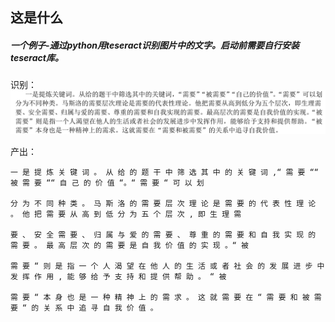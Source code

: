 ## 这是什么

##### 一个例子-通过python用teseract识别图片中的文字。启动前需要自行安装teseract库。


识别：
![mask](https://github.com/Lucas-Zeng/pyteseract-example/blob/master/example.png?raw=true)

产出：

```
一 是 提 炼 关 键 词 。 从 给 的 题 干 中 筛 选 其 中 的 关 键 词 ,“ 需 要 ““ 被 需 要 ““ 自 己 的 价 值 “。“ 需 要 “ 可 以 划

分 为 不 同 种 类 。 马 斯 洛 的 需 要 层 次 理 论 是 需 要 的 代 表 性 理 论 。 他 把 需 要 从 高 到 低 分 为 五 个 层 次 , 即 生 理 需

要 、 安 全 需 要 、 归 属 与 爱 的 需 要 、 尊 重 的 需 要 和 自 我 实 现 的 需 要 。 最 高 层 次 的 需 要 是 自 我 价 值 的 实 现 。“ 被

需 要 “ 则 是 指 一 个 人 渴 望 在 他 人 的 生 活 或 者 社 会 的 发 展 进 步 中 发 挥 作 用 , 能 够 给 予 支 持 和 提 供 帮 助 。 “ 被

需 要 “ 本 身 也 是 一 种 精 神 上 的 需 求 。 这 就 需 要 在 “ 需 要 和 被 需 要 “ 的 关 系 中 追 寻 自 我 价 值 。
```

